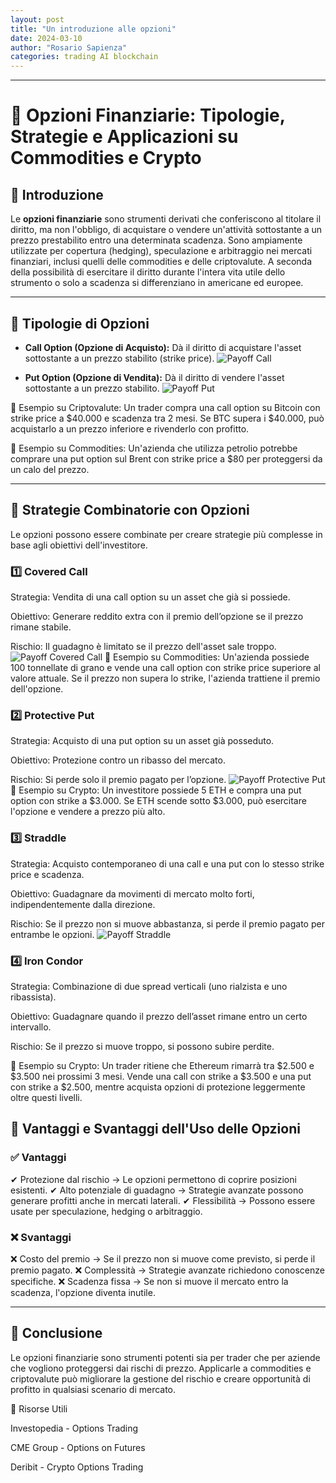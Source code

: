 ```yaml
---
layout: post
title: "Un introduzione alle opzioni"
date: 2024-03-10
author: "Rosario Sapienza"
categories: trading AI blockchain
---
```

---

# 📌 Opzioni Finanziarie: Tipologie, Strategie e Applicazioni su Commodities e Crypto

## 📖 Introduzione

Le **opzioni finanziarie** sono strumenti derivati che conferiscono al titolare il diritto, ma non l'obbligo, di acquistare o vendere un'attività sottostante a un prezzo prestabilito entro una determinata scadenza.
Sono ampiamente utilizzate per copertura (hedging), speculazione e arbitraggio nei mercati finanziari, inclusi quelli delle commodities e delle criptovalute. A seconda della possibilità di esercitare il diritto durante l'intera vita utile dello strumento o solo a scadenza si differenziano in americane ed europee.


---


## 🔹 Tipologie di Opzioni
- **Call Option (Opzione di Acquisto):** Dà il diritto di acquistare l'asset sottostante a un prezzo stabilito (strike price).
  ![Payoff Call](/images/payoff_call.png)
 
- **Put Option (Opzione di Vendita):** Dà il diritto di vendere l'asset sottostante a un prezzo stabilito.
![Payoff Put](/images/payoff_put.png)


📌 Esempio su Criptovalute:
Un trader compra una call option su Bitcoin con strike price a $40.000 e scadenza tra 2 mesi. Se BTC supera i $40.000, può acquistarlo a un prezzo inferiore e rivenderlo con profitto.

📌 Esempio su Commodities:
Un'azienda che utilizza petrolio potrebbe comprare una put option sul Brent con strike price a $80 per proteggersi da un calo del prezzo.


---

## 🔹 Strategie Combinatorie con Opzioni
Le opzioni possono essere combinate per creare strategie più complesse in base agli obiettivi dell'investitore.
### 1️⃣ Covered Call
Strategia: Vendita di una call option su un asset che già si possiede.

Obiettivo: Generare reddito extra con il premio dell’opzione se il prezzo rimane stabile.

Rischio: Il guadagno è limitato se il prezzo dell'asset sale troppo.
![Payoff Covered Call](/images/covered_call.png)
📌 Esempio su Commodities:
Un'azienda possiede 100 tonnellate di grano e vende una call option con strike price superiore al valore attuale. Se il prezzo non supera lo strike, l'azienda trattiene il premio dell'opzione.


### 2️⃣ Protective Put
Strategia: Acquisto di una put option su un asset già posseduto.

Obiettivo: Protezione contro un ribasso del mercato.

Rischio: Si perde solo il premio pagato per l’opzione.
![Payoff Protective Put](/images/protective_put.png)
📌 Esempio su Crypto:
Un investitore possiede 5 ETH e compra una put option con strike a $3.000. Se ETH scende sotto $3.000, può esercitare l'opzione e vendere a prezzo più alto.

### 3️⃣ Straddle
Strategia: Acquisto contemporaneo di una call e una put con lo stesso strike price e scadenza.

Obiettivo: Guadagnare da movimenti di mercato molto forti, indipendentemente dalla direzione.

Rischio: Se il prezzo non si muove abbastanza, si perde il premio pagato per entrambe le opzioni.
![Payoff Straddle](/images/straddle.png)




### 4️⃣ Iron Condor

Strategia: Combinazione di due spread verticali (uno rialzista e uno ribassista).

Obiettivo: Guadagnare quando il prezzo dell’asset rimane entro un certo intervallo.

Rischio: Se il prezzo si muove troppo, si possono subire perdite.

📌 Esempio su Crypto:
Un trader ritiene che Ethereum rimarrà tra $2.500 e $3.500 nei prossimi 3 mesi. Vende una call con strike a $3.500 e una put con strike a $2.500, mentre acquista opzioni di protezione leggermente oltre questi livelli.






## 🔹 Vantaggi e Svantaggi dell'Uso delle Opzioni

### ✅ Vantaggi

✔ Protezione dal rischio → Le opzioni permettono di coprire posizioni esistenti.
✔ Alto potenziale di guadagno → Strategie avanzate possono generare profitti anche in mercati laterali.
✔ Flessibilità → Possono essere usate per speculazione, hedging o arbitraggio.

### ❌ Svantaggi

❌ Costo del premio → Se il prezzo non si muove come previsto, si perde il premio pagato.
❌ Complessità → Strategie avanzate richiedono conoscenze specifiche.
❌ Scadenza fissa → Se non si muove il mercato entro la scadenza, l'opzione diventa inutile.


---

## 🎯 Conclusione

Le opzioni finanziarie sono strumenti potenti sia per trader che per aziende che vogliono proteggersi dai rischi di prezzo. Applicarle a commodities e criptovalute può migliorare la gestione del rischio e creare opportunità di profitto in qualsiasi scenario di mercato.



🔗 Risorse Utili

Investopedia - Options Trading

CME Group - Options on Futures

Deribit - Crypto Options Trading

